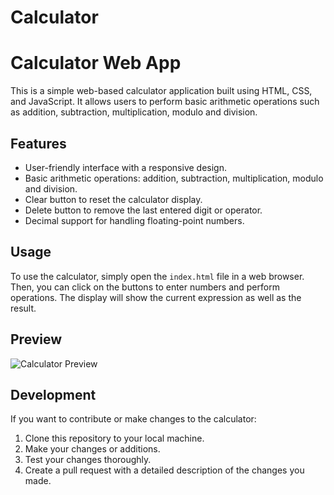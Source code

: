 # Calculator

# Calculator Web App

This is a simple web-based calculator application built using HTML, CSS, and JavaScript. It allows users to perform basic arithmetic operations such as addition, subtraction, multiplication, modulo and division.

## Features

- User-friendly interface with a responsive design.
- Basic arithmetic operations: addition, subtraction, multiplication, modulo and division.
- Clear button to reset the calculator display.
- Delete button to remove the last entered digit or operator.
- Decimal support for handling floating-point numbers.

## Usage

To use the calculator, simply open the `index.html` file in a web browser. Then, you can click on the buttons to enter numbers and perform operations. The display will show the current expression as well as the result.

## Preview

![Calculator Preview](assests/calciss.png)

## Development

If you want to contribute or make changes to the calculator:

1. Clone this repository to your local machine.
2. Make your changes or additions.
3. Test your changes thoroughly.
4. Create a pull request with a detailed description of the changes you made.
